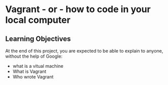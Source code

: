 # Vagrant - or - how to code in your local computer
## Learning Objectives
At the end of this project, you are expected to be able to explain to anyone, without the help of Google:
* what is a vitual machine
* What is Vagrant
* Who wrote Vagrant
